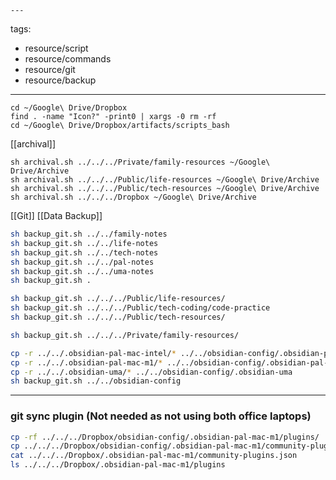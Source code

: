 	---
tags:
 - resource/script
 - resource/commands
 - resource/git
 - resource/backup
---

```shell
cd ~/Google\ Drive/Dropbox
find . -name "Icon?" -print0 | xargs -0 rm -rf
cd ~/Google\ Drive/Dropbox/artifacts/scripts_bash
```

[[archival]]

```shell
sh archival.sh ../../../Private/family-resources ~/Google\ Drive/Archive
sh archival.sh ../../../Public/life-resources ~/Google\ Drive/Archive
sh archival.sh ../../../Public/tech-resources ~/Google\ Drive/Archive
sh archival.sh ../../../Dropbox ~/Google\ Drive/Archive
```

[[Git]] [[Data Backup]]

```bash
sh backup_git.sh ../../family-notes
sh backup_git.sh ../../life-notes
sh backup_git.sh ../../tech-notes
sh backup_git.sh ../../pal-notes
sh backup_git.sh ../../uma-notes
sh backup_git.sh .

sh backup_git.sh ../../../Public/life-resources/
sh backup_git.sh ../../../Public/tech-coding/code-practice
sh backup_git.sh ../../../Public/tech-resources/

sh backup_git.sh ../../../Private/family-resources/

cp -r ../../.obsidian-pal-mac-intel/* ../../obsidian-config/.obsidian-pal-mac-intel
cp -r ../../.obsidian-pal-mac-m1/* ../../obsidian-config/.obsidian-pal-mac-m1
cp -r ../../.obsidian-uma/* ../../obsidian-config/.obsidian-uma
sh backup_git.sh ../../obsidian-config

```

-----

### git sync plugin (Not needed as not using both office laptops)

```bash
cp -rf ../../../Dropbox/obsidian-config/.obsidian-pal-mac-m1/plugins/ ../../../Dropbox/.obsidian-pal-mac-intel/plugins/
cp ../../../Dropbox/obsidian-config/.obsidian-pal-mac-m1/community-plugins.json  ../../../Dropbox/.obsidian-pal-mac-intel/community-plugins.json
cat ../../../Dropbox/.obsidian-pal-mac-m1/community-plugins.json
ls ../../../Dropbox/.obsidian-pal-mac-m1/plugins
```



```shell
```